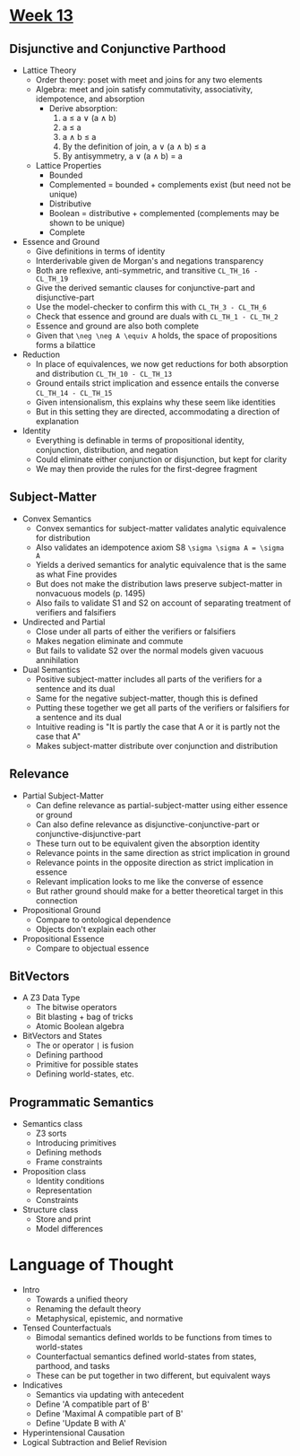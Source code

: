 # [Week 13](https://github.com/benbrastmckie/ModalHistoryPrivate?tab=readme-ov-file#module-4-constitutive-explanation)

## Disjunctive and Conjunctive Parthood

- Lattice Theory
  - Order theory: poset with meet and joins for any two elements
  - Algebra: meet and join satisfy commutativity, associativity, idempotence, and absorption
    - Derive absorption:
      1. a ≤ a ∨ (a ∧ b)
      2. a ≤ a
      3. a ∧ b ≤ a
      4. By the definition of join, a ∨ (a ∧ b) ≤ a
      5. By antisymmetry, a ∨ (a ∧ b) = a
  - Lattice Properties
    - Bounded
    - Complemented = bounded + complements exist (but need not be unique)
    - Distributive
    - Boolean = distributive + complemented (complements may be shown to be unique)
    - Complete
- Essence and Ground
  - Give definitions in terms of identity
  - Interderivable given de Morgan's and negations transparency
  - Both are reflexive, anti-symmetric, and transitive `CL_TH_16 - CL_TH_19`
  - Give the derived semantic clauses for conjunctive-part and disjunctive-part
  - Use the model-checker to confirm this with `CL_TH_3 - CL_TH_6`
  - Check that essence and ground are duals with `CL_TH_1 - CL_TH_2`
  - Essence and ground are also both complete
  - Given that `\neg \neg A \equiv A` holds, the space of propositions forms a bilattice
- Reduction
  - In place of equivalences, we now get reductions for both absorption and distribution `CL_TH_10 - CL_TH_13`
  - Ground entails strict implication and essence entails the converse `CL_TH_14 - CL_TH_15`
  - Given intensionalism, this explains why these seem like identities
  - But in this setting they are directed, accommodating a direction of explanation
- Identity
  - Everything is definable in terms of propositional identity, conjunction, distribution, and negation
  - Could eliminate either conjunction or disjunction, but kept for clarity
  - We may then provide the rules for the first-degree fragment

## Subject-Matter  

- Convex Semantics
  - Convex semantics for subject-matter validates analytic equivalence for distribution
  - Also validates an idempotence axiom S8 `\sigma \sigma A = \sigma A`
  - Yields a derived semantics for analytic equivalence that is the same as what Fine provides
  - But does not make the distribution laws preserve subject-matter in nonvacuous models (p. 1495)
  - Also fails to validate S1 and S2 on account of separating treatment of verifiers and falsifiers
- Undirected and Partial
  - Close under all parts of either the verifiers or falsifiers
  - Makes negation eliminate and commute
  - But fails to validate S2 over the normal models given vacuous annihilation
- Dual Semantics
  - Positive subject-matter includes all parts of the verifiers for a sentence and its dual 
  - Same for the negative subject-matter, though this is defined
  - Putting these together we get all parts of the verifiers or falsifiers for a sentence and its dual
  - Intuitive reading is "It is partly the case that A or it is partly not the case that A"
  - Makes subject-matter distribute over conjunction and distribution

## Relevance  

- Partial Subject-Matter
  - Can define relevance as partial-subject-matter using either essence or ground
  - Can also define relevance as disjunctive-conjunctive-part or conjunctive-disjunctive-part
  - These turn out to be equivalent given the absorption identity
  - Relevance points in the same direction as strict implication in ground
  - Relevance points in the opposite direction as strict implication in essence
  - Relevant implication looks to me like the converse of essence
  - But rather ground should make for a better theoretical target in this connection
- Propositional Ground
  - Compare to ontological dependence
  - Objects don't explain each other
- Propositional Essence
  - Compare to objectual essence

## BitVectors  

- A Z3 Data Type
  - The bitwise operators
  - Bit blasting + bag of tricks
  - Atomic Boolean algebra
- BitVectors and States
  - The or operator `|` is fusion
  - Defining parthood
  - Primitive for possible states
  - Defining world-states, etc.

## Programmatic Semantics

- Semantics class
  - Z3 sorts
  - Introducing primitives
  - Defining methods
  - Frame constraints
- Proposition class
  - Identity conditions
  - Representation
  - Constraints
- Structure class
  - Store and print
  - Model differences

# Language of Thought

- Intro
  - Towards a unified theory 
  - Renaming the default theory
  - Metaphysical, epistemic, and normative
- Tensed Counterfactuals
  - Bimodal semantics defined worlds to be functions from times to world-states
  - Counterfactual semantics defined world-states from states, parthood, and tasks
  - These can be put together in two different, but equivalent ways
- Indicatives
  - Semantics via updating with antecedent
  - Define 'A compatible part of B'
  - Define 'Maximal A compatible part of B'
  - Define 'Update B with A'
- Hyperintensional Causation
- Logical Subtraction and Belief Revision
